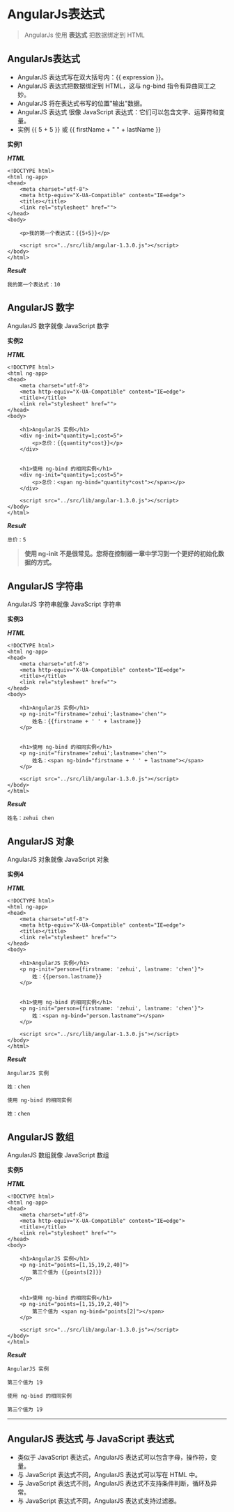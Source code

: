 # AngularJs表达式

> AngularJs 使用 **表达式** 把数据绑定到 HTML

## AngularJs表达式

- AngularJS 表达式写在双大括号内：{{ expression }}。
- AngularJS 表达式把数据绑定到 HTML，这与 ng-bind 指令有异曲同工之妙。
- AngularJS 将在表达式书写的位置"输出"数据。
- AngularJS 表达式 很像 JavaScript 表达式：它们可以包含文字、运算符和变量。
- 实例 {{ 5 + 5 }} 或 {{ firstName + " " + lastName }}

**实例1**

***HTML***

```
<!DOCTYPE html>
<html ng-app>
<head>
	<meta charset="utf-8">
	<meta http-equiv="X-UA-Compatible" content="IE=edge">
	<title></title>
	<link rel="stylesheet" href="">
</head>
<body>
	
	<p>我的第一个表达式：{{5+5}}</p>
	
	<script src="../src/lib/angular-1.3.0.js"></script>
</body>
</html>
```

***Result***

```
我的第一个表达式：10
```

## AngularJS 数字

AngularJS 数字就像 JavaScript 数字

**实例2**

***HTML***

```
<!DOCTYPE html>
<html ng-app>
<head>
	<meta charset="utf-8">
	<meta http-equiv="X-UA-Compatible" content="IE=edge">
	<title></title>
	<link rel="stylesheet" href="">
</head>
<body>

	<h1>AngularJS 实例</h1>
	<div ng-init="quantity=1;cost=5">
		<p>总价：{{quantity*cost}}</p>
	</div>


	<h1>使用 ng-bind 的相同实例</h1>
	<div ng-init="quantity=1;cost=5">
		<p>总价：<span ng-bind="quantity*cost"></span></p>
	</div>
	
	<script src="../src/lib/angular-1.3.0.js"></script>
</body>
</html>
```	

***Result***

```
总价：5
```

> **使用 ng-init 不是很常见。您将在控制器一章中学习到一个更好的初始化数据的方式。**

## AngularJS 字符串

AngularJS 字符串就像 JavaScript 字符串

**实例3**

***HTML***

```
<!DOCTYPE html>
<html ng-app>
<head>
	<meta charset="utf-8">
	<meta http-equiv="X-UA-Compatible" content="IE=edge">
	<title></title>
	<link rel="stylesheet" href="">
</head>
<body>

	<h1>AngularJS 实例</h1>
	<p ng-init="firstname='zehui';lastname='chen'">
		姓名：{{firstname + ' ' + lastname}}
	</p>


	<h1>使用 ng-bind 的相同实例</h1>
	<p ng-init="firstname='zehui';lastname='chen'">
		姓名：<span ng-bind="firstname + ' ' + lastname"></span>
	</p>
	
	<script src="../src/lib/angular-1.3.0.js"></script>
</body>
</html>
```

***Result***

```
姓名：zehui chen
```

## AngularJS 对象

AngularJS 对象就像 JavaScript 对象

**实例4**

***HTML***

```
<!DOCTYPE html>
<html ng-app>
<head>
	<meta charset="utf-8">
	<meta http-equiv="X-UA-Compatible" content="IE=edge">
	<title></title>
	<link rel="stylesheet" href="">
</head>
<body>

	<h1>AngularJS 实例</h1>
	<p ng-init="person={firstname: 'zehui', lastname: 'chen'}">
		姓：{{person.lastname}}
	</p>


	<h1>使用 ng-bind 的相同实例</h1>
	<p ng-init="person={firstname: 'zehui', lastname: 'chen'}">
		姓：<span ng-bind="person.lastname"></span>
	</p>
	
	<script src="../src/lib/angular-1.3.0.js"></script>
</body>
</html>
```

***Result***

```
AngularJS 实例

姓：chen

使用 ng-bind 的相同实例

姓：chen
```

## AngularJS 数组

AngularJS 数组就像 JavaScript 数组

**实例5**

***HTML***

```
<!DOCTYPE html>
<html ng-app>
<head>
	<meta charset="utf-8">
	<meta http-equiv="X-UA-Compatible" content="IE=edge">
	<title></title>
	<link rel="stylesheet" href="">
</head>
<body>

	<h1>AngularJS 实例</h1>
	<p ng-init="points=[1,15,19,2,40]">
		第三个值为 {{points[2]}}
	</p>


	<h1>使用 ng-bind 的相同实例</h1>
	<p ng-init="points=[1,15,19,2,40]">
		第三个值为 <span ng-bind="points[2]"></span>
	</p>
	
	<script src="../src/lib/angular-1.3.0.js"></script>
</body>
</html>
```

***Result***

```
AngularJS 实例

第三个值为 19

使用 ng-bind 的相同实例

第三个值为 19
```

* * * *
## AngularJS 表达式 与 JavaScript 表达式

- 类似于 JavaScript 表达式，AngularJS 表达式可以包含字母，操作符，变量。
- 与 JavaScript 表达式不同，AngularJS 表达式可以写在 HTML 中。
- 与 JavaScript 表达式不同，AngularJS 表达式不支持条件判断，循环及异常。
- 与 JavaScript 表达式不同，AngularJS 表达式支持过滤器。